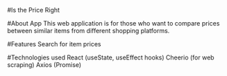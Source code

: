 #Is the Price Right

#About App
This web application is for those who want to compare prices between similar items from different shopping platforms.

#Features
Search for item prices

#Technologies used
React (useState, useEffect hooks)
Cheerio (for web scraping)
Axios (Promise)
